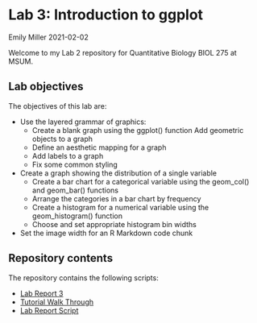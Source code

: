 Lab 3: Introduction to ggplot
================
Emily Miller
2021-02-02

Welcome to my Lab 2 repository for Quantitative Biology BIOL 275 at
MSUM.

## Lab objectives

The objectives of this lab are:

  - Use the layered grammar of graphics:
      - Create a blank graph using the ggplot() function Add geometric
        objects to a graph
      - Define an aesthetic mapping for a graph
      - Add labels to a graph
      - Fix some common styling
  - Create a graph showing the distribution of a single variable
      - Create a bar chart for a categorical variable using the
        geom\_col() and geom\_bar() functions
      - Arrange the categories in a bar chart by frequency
      - Create a histogram for a numerical variable using the
        geom\_histogram() function
      - Choose and set appropriate histogram bin widths
  - Set the image width for an R Markdown code chunk

## Repository contents

The repository contains the following scripts:

  - [Lab Report 3](lab-report.md)
  - [Tutorial Walk Through](tutorial-walk-through.R)
  - [Lab Report Script](Assignment.R)
